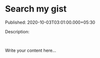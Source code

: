 # Search my gist

Published: 2020-10-03T03:01:00.000+05:30

Description: 
      <p>&nbsp;</p>
      <script
      src="https://gist.github.com/Svastikkka/8aefd58144deead4d04ab2dbd9f3f291.js"></script>

Write your content here...